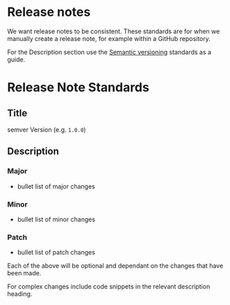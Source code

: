 # Release notes
We want release notes to be consistent. These standards are for when we manually create a release note, for example within a GitHub repository.

For the Description section use the [Semantic versioning](version-control.md) standards as a guide.

# Release Note Standards
## Title
semver Version (e.g. `1.0.0`)

## Description
### Major
- bullet list of major changes

### Minor
- bullet list of minor changes

### Patch
- bullet list of patch changes

Each of the above will be optional and dependant on the changes that have been made.

For complex changes include code snippets in the relevant description heading.
